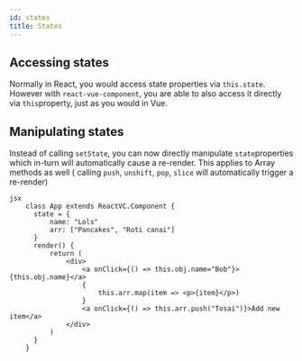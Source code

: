 ```yaml
---
id: states
title: States
---
```

## Accessing states

Normally in React, you would access state properties via `this.state`. However with `react-vue-component`, you are able to also access it directly via `this`property, just as you would in Vue.

## Manipulating states

Instead of calling `setState`, you can now directly manipulate `state`properties which in-turn will automatically cause a re-render. This applies to Array methods as well ( calling `push`, `unshift`, `pop`, `slice` will automatically trigger a re-render)

    jsx
        class App extends ReactVC.Component {
          state = { 
              name: "Lols"
              arr: ["Pancakes", "Roti canai"]
          }
          render() {
              return (
                  <div>
                      <a onClick={() => this.obj.name="Bob"}>{this.obj.name}</a>
                      {
                          this.arr.map(item => <p>{item}</p>)
                      }
                      <a onClick={() => this.arr.push("Tosai")}>Add new item</a>
                  </div>
              )
          }
        }